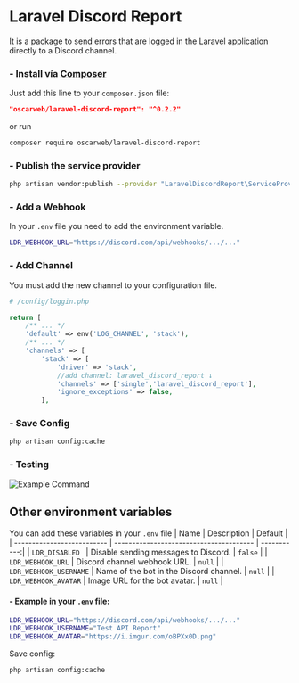 # Laravel Discord Report

It is a package to send errors that are logged in the Laravel application directly to a Discord channel.

### - Install vía [Composer](https://packagist.org/packages/oscarweb/laravel-discord-report "Composer")
Just add this line to your `composer.json` file:
```json
"oscarweb/laravel-discord-report": "^0.2.2"
```
or run

```sh
composer require oscarweb/laravel-discord-report
```

### - Publish the service provider
```sh
php artisan vendor:publish --provider "LaravelDiscordReport\ServiceProvider"
```

### - Add a Webhook
In your ```.env``` file you need to add the environment variable.
```sh
LDR_WEBHOOK_URL="https://discord.com/api/webhooks/.../..."
```

### - Add Channel
You must add the new channel to your configuration file.
```php
# /config/loggin.php

return [
    /** ... */
    'default' => env('LOG_CHANNEL', 'stack'),
    /** ... */
    'channels' => [
        'stack' => [
            'driver' => 'stack',
            //add channel: laravel_discord_report ↓
            'channels' => ['single','laravel_discord_report'], 
            'ignore_exceptions' => false,
        ],
```

### - Save Config
```sh
php artisan config:cache
```
### - Testing

![Example Command](https://oscarweb.com.ar/github/laravel-discord-report/screenshot_laravel_discord_report.png "Example Command")

## Other environment variables
You can add these variables in your ```.env``` file
| Name                       | Description                             | Default     |
| -------------------------- | --------------------------------------- | -----------:|
| ```LDR_DISABLED ```        | Disable sending messages to Discord.    | ```false``` |
| ```LDR_WEBHOOK_URL```      | Discord channel webhook URL.            |  ```null``` |
| ```LDR_WEBHOOK_USERNAME``` | Name of the bot in the Discord channel. |  ```null``` |
| ```LDR_WEBHOOK_AVATAR```   | Image URL for the bot avatar.           |  ```null``` |

#### - Example in your ```.env``` file:
```sh
LDR_WEBHOOK_URL="https://discord.com/api/webhooks/.../..."
LDR_WEBHOOK_USERNAME="Test API Report"
LDR_WEBHOOK_AVATAR="https://i.imgur.com/oBPXx0D.png"
```

Save config:
```sh
php artisan config:cache
```